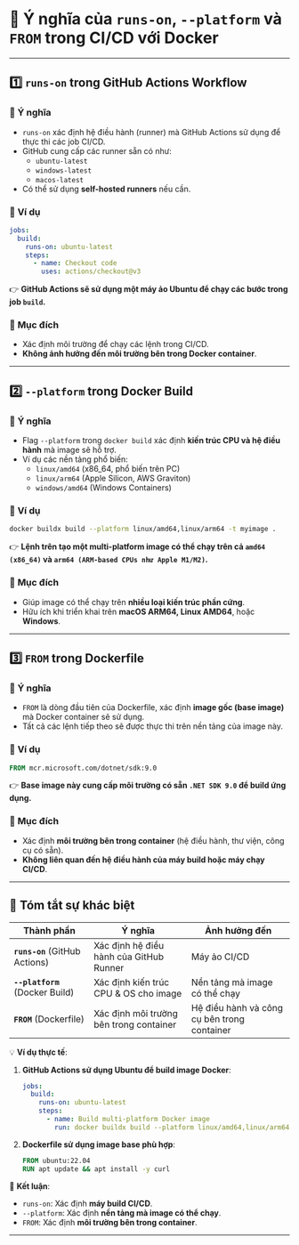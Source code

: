 # 🚀 Ý nghĩa của `runs-on`, `--platform` và `FROM` trong CI/CD với Docker

---

## 1️⃣ `runs-on` trong GitHub Actions Workflow

### 🔹 **Ý nghĩa**
- `runs-on` xác định hệ điều hành (runner) mà GitHub Actions sử dụng để thực thi các job CI/CD.
- GitHub cung cấp các runner sẵn có như:
  - `ubuntu-latest`
  - `windows-latest`
  - `macos-latest`
- Có thể sử dụng **self-hosted runners** nếu cần.

### 🔹 **Ví dụ**
```yaml
jobs:
  build:
    runs-on: ubuntu-latest
    steps:
      - name: Checkout code
        uses: actions/checkout@v3
```
👉 **GitHub Actions sẽ sử dụng một máy ảo Ubuntu để chạy các bước trong job `build`.**

### 🔹 **Mục đích**
- Xác định môi trường để chạy các lệnh trong CI/CD.
- **Không ảnh hưởng đến môi trường bên trong Docker container**.

---

## 2️⃣ `--platform` trong Docker Build

### 🔹 **Ý nghĩa**
- Flag `--platform` trong `docker build` xác định **kiến trúc CPU và hệ điều hành** mà image sẽ hỗ trợ.
- Ví dụ các nền tảng phổ biến:
  - `linux/amd64` (x86_64, phổ biến trên PC)
  - `linux/arm64` (Apple Silicon, AWS Graviton)
  - `windows/amd64` (Windows Containers)

### 🔹 **Ví dụ**
```bash
docker buildx build --platform linux/amd64,linux/arm64 -t myimage .
```
👉 **Lệnh trên tạo một multi-platform image có thể chạy trên cả `amd64 (x86_64)` và `arm64 (ARM-based CPUs như Apple M1/M2)`.**

### 🔹 **Mục đích**
- Giúp image có thể chạy trên **nhiều loại kiến trúc phần cứng**.
- Hữu ích khi triển khai trên **macOS ARM64, Linux AMD64**, hoặc **Windows**.

---

## 3️⃣ `FROM` trong Dockerfile

### 🔹 **Ý nghĩa**
- `FROM` là dòng đầu tiên của Dockerfile, xác định **image gốc (base image)** mà Docker container sẽ sử dụng.
- Tất cả các lệnh tiếp theo sẽ được thực thi trên nền tảng của image này.

### 🔹 **Ví dụ**
```dockerfile
FROM mcr.microsoft.com/dotnet/sdk:9.0
```
👉 **Base image này cung cấp môi trường có sẵn `.NET SDK 9.0` để build ứng dụng.**

### 🔹 **Mục đích**
- Xác định **môi trường bên trong container** (hệ điều hành, thư viện, công cụ có sẵn).
- **Không liên quan đến hệ điều hành của máy build hoặc máy chạy CI/CD**.

---

## 🎯 Tóm tắt sự khác biệt

| Thành phần | Ý nghĩa | Ảnh hưởng đến |
|------------|---------|---------------|
| **`runs-on`** (GitHub Actions) | Xác định hệ điều hành của GitHub Runner | Máy ảo CI/CD |
| **`--platform`** (Docker Build) | Xác định kiến trúc CPU & OS cho image | Nền tảng mà image có thể chạy |
| **`FROM`** (Dockerfile) | Xác định môi trường bên trong container | Hệ điều hành và công cụ bên trong container |

💡 **Ví dụ thực tế**:
1. **GitHub Actions sử dụng Ubuntu để build image Docker**:
   ```yaml
   jobs:
     build:
       runs-on: ubuntu-latest
       steps:
         - name: Build multi-platform Docker image
           run: docker buildx build --platform linux/amd64,linux/arm64 -t myimage .
   ```
2. **Dockerfile sử dụng image base phù hợp**:
   ```dockerfile
   FROM ubuntu:22.04
   RUN apt update && apt install -y curl
   ```

🚀 **Kết luận**:
- `runs-on`: Xác định **máy build CI/CD**.
- `--platform`: Xác định **nền tảng mà image có thể chạy**.
- `FROM`: Xác định **môi trường bên trong container**.

---

